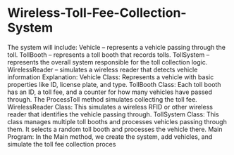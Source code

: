 # Wireless-Toll-Fee-Collection-System
The system will include:  Vehicle – represents a vehicle passing through the toll. TollBooth – represents a toll booth that records tolls. TollSystem – represents the overall system responsible for the toll collection logic. WirelessReader – simulates a wireless reader that detects vehicle information
Explanation:
Vehicle Class: Represents a vehicle with basic properties like ID, license plate, and type.
TollBooth Class: Each toll booth has an ID, a toll fee, and a counter for how many vehicles have passed through. The ProcessToll method simulates collecting the toll fee.
WirelessReader Class: This simulates a wireless RFID or other wireless reader that identifies the vehicle passing through.
TollSystem Class: This class manages multiple toll booths and processes vehicles passing through them. It selects a random toll booth and processes the vehicle there.
Main Program: In the Main method, we create the system, add vehicles, and simulate the toll fee collection proces
